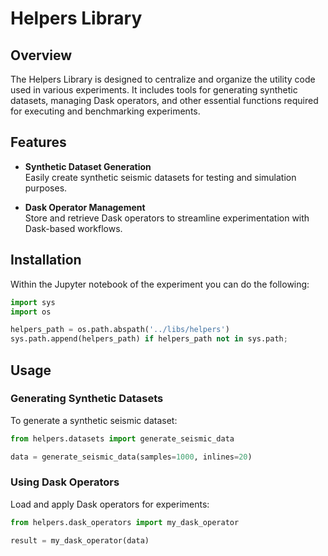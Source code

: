 # Helpers Library

## Overview

The Helpers Library is designed to centralize and organize the utility code used in various experiments.
It includes tools for generating synthetic datasets, managing Dask operators, and other essential functions required for executing and benchmarking experiments.

## Features

- **Synthetic Dataset Generation**  
  Easily create synthetic seismic datasets for testing and simulation purposes.

- **Dask Operator Management**  
  Store and retrieve Dask operators to streamline experimentation with Dask-based workflows.

## Installation

Within the Jupyter notebook of the experiment you can do the following:

```python
import sys
import os

helpers_path = os.path.abspath('../libs/helpers')
sys.path.append(helpers_path) if helpers_path not in sys.path;
```

## Usage

### Generating Synthetic Datasets

To generate a synthetic seismic dataset:

```python
from helpers.datasets import generate_seismic_data

data = generate_seismic_data(samples=1000, inlines=20)
```

### Using Dask Operators

Load and apply Dask operators for experiments:

```python
from helpers.dask_operators import my_dask_operator

result = my_dask_operator(data)
```